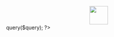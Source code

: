 <!doctype html>
<html lang="en">
<head>
    <meta charset="UTF-8">
    <meta name="viewport" content="width=device-width, user-scalable=no, initial-scale=1.0, maximum-scale=1.0, minimum-scale=1.0">
    <meta http-equiv="X-UA-Compatible" content="ie=edge">
    <link rel="icon" href="" type="image/x-icon">
    <script src="https://code.highcharts.com/highcharts.js"></script>
    <script src="https://code.highcharts.com/modules/exporting.js"></script>
    <script src="https://code.highcharts.com/modules/export-data.js"></script>
    <script src="https://code.highcharts.com/modules/accessibility.js"></script>
    <title>How to create dynamic pie chart - Zangtics Digital Online</title>
    <style> .center-block { display: block;margin-left: auto;margin-right: auto; }</style>
</head>
<body>
<div class="container">
    <center>
        <div id="container"></div>
    </center>
    <img class="center-block" src="" width="50">
 </div>
<?php
include "config.php"; // connection file with database
$query = "SELECT * FROM bird_pie_chart"; // get the records on which pie chart is to be drawn
$getData = $connection->query($query);
?>
<script>
    // Build the chart
    Highcharts.chart('container', {
        chart: {
            plotBackgroundColor: null,
            plotBorderWidth: null,
            plotShadow: false,
            type: 'pie'
        },
        title: {
            text: 'Programming Language Popularity, 2020'
        },
        tooltip: {
            pointFormat: '{series.name}: <b>{point.percentage:.1f}%</b>'
        },
        accessibility: {
            point: {
                valueSuffix: '%'
            }
        },
        plotOptions: {
            pie: {
                allowPointSelect: true,
                cursor: 'pointer',
                dataLabels: {
                    enabled: false
                },
                showInLegend: true
            }
        },
        series: [{
            name: 'Popularity',
            colorByPoint: true,
            data: [
                <?php
                $data = '';
                if ($getData->num_rows>0){
                    while ($row = $getData->fetch_object()){
                        $data.='{ name:"'.$row->programming.'",y:'.$row->popularity.'},';
                    }
                }
                echo $data;
                ?>
            ]
        }]
    });
</script>
</body>
</html>
